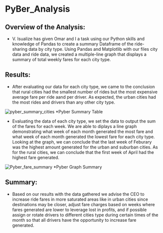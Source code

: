 # PyBer_Analysis

## Overview of the Analysis:
- V. Isualize has given Omar and I a task using our Python skills and knowledge of Pandas to create a summary Dataframe of the ride-sharing data by city type. Using Pandas and Matplotlib with our files city data and ride data, we created a multiple-line graph that displays a summary of total weekly fares for each city type. 

## Results:
- After evaluating our data for each city type, we came to the conclusion that rural cities had the smallest number of rides but the most expensive average fare per ride aand per driver. As expected, the urban cities had the most rides and drivers than any other city type. 

![pyber_summary_cities](https://user-images.githubusercontent.com/90146132/142133823-e3f77438-c04c-44a3-b1f2-ce42746d4b3b.PNG) 
*Pyber Summary Table

- Evaluating the data of each city type, we set the data to output the sum of the fares for each week. We are able to diplays a line graph demonstrating what week of each month generated the most fare and what week of each month generated the lowest fare for each city type. Looking at the graph, we can conclude that the last week of Feburary was the highest amount generated for the urban and suburban cities. As for the rural cities, we can conclude that the first week of April had the highest fare generated. 

![Pyber_fare_summary](https://user-images.githubusercontent.com/90146132/142134685-80eefe1a-8f47-4866-a1b8-3021180a36f3.png)
*Pyber Graph Summary

## Summary:
- Based on our results with the data gathered we advise the CEO to increase ride fares in more saturated areas like in urban cities since destinations may be closer, adjust fare charges based on weeks where fares generated are lower to leverage lost in profits, and if possible assign or rotate drivers to different cities type during certain times of the month so that all drivers have the opportunity to increase fare generated. 
